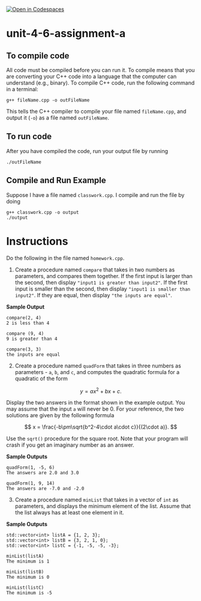 [![Open in Codespaces](https://classroom.github.com/assets/launch-codespace-2972f46106e565e64193e422d61a12cf1da4916b45550586e14ef0a7c637dd04.svg)](https://classroom.github.com/open-in-codespaces?assignment_repo_id=17711191)
# unit-4-6-assignment-a

## To compile code
All code must be compiled before you can run it.  To compile means that you are converting your C++ code into a language that the computer can understand (e.g., binary).  To compile C++ code, run the following command in a terminal:
```
g++ fileName.cpp -o outFileName
```
This tells the C++ compiler to compile your file named `fileName.cpp`, and output it (`-o`) as a file named `outFileName`.

## To run code
After you have compiled the code, run your output file by running
```
./outFileName
```

## Compile and Run Example
Suppose I have a file named `classwork.cpp`.  I compile and run the file by doing
```
g++ classwork.cpp -o output
./output
```

# Instructions
Do the following in the file named `homework.cpp`.
1. Create a procedure named `compare` that takes in two numbers as parameters, and compares them together.  If the first input is larger than the second, then display `"input1 is greater than input2"`.  If the first input is smaller than the second, then display `"input1 is smaller than input2"`.  If they are equal, then display `"the inputs are equal"`.

**Sample Output**
```
compare(2, 4)
2 is less than 4

compare (9, 4)
9 is greater than 4

compare(3, 3)
the inputs are equal
```
2. Create a procedure named `quadForm` that takes in three numbers as parameters - `a`, `b`, and `c`, and computes the quadratic formula for a quadratic of the form

$$ y = ax^2 + bx + c. $$

Display the two answers in the format shown in the example output.  You may assume that the input `a` will never be 0.  For your reference, the two solutions are given by the following formula

$$ x = \frac{-b\pm\sqrt{b^2-4\cdot a\cdot c}}{(2\cdot a)}. $$

Use the `sqrt()` procedure for the square root.  Note that your program will crash if you get an imaginary number as an answer.

**Sample Outputs**
```
quadForm(1, -5, 6)
The answers are 2.0 and 3.0

quadForm(1, 9, 14)
The answers are -7.0 and -2.0
```
3. Create a procedure named `minList` that takes in a vector of `int` as parameters, and displays the minimum element of the list.  Assume that the list always has at least one element in it.

**Sample Outputs**
```
std::vector<int> listA = {1, 2, 3};
std::vector<int> listB = {3, 2, 1, 0};
std::vector<int> listC = {-1, -5, -5, -3};

minList(listA)
The minimum is 1

minList(listB)
The minimum is 0

minList(listC)
The minimum is -5
```

